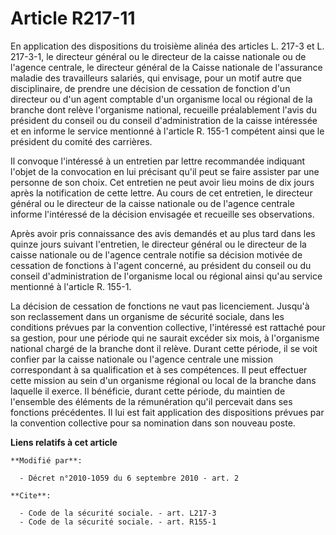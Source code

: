 # Article R217-11

En application des dispositions du troisième alinéa des articles L. 217-3 et L. 217-3-1, le directeur général ou le directeur
de la caisse nationale ou de l'agence centrale, le directeur général de la Caisse nationale de l'assurance maladie des
travailleurs salariés, qui envisage, pour un motif autre que disciplinaire, de prendre une décision de cessation de fonction
d'un directeur ou d'un agent comptable d'un organisme local ou régional de la branche dont relève l'organisme national,
recueille préalablement l'avis du président du conseil ou du conseil d'administration de la caisse intéressée et en informe
le service mentionné à l'article R. 155-1 compétent ainsi que le président du comité des carrières. 

Il convoque l'intéressé à un entretien par lettre recommandée indiquant l'objet de la convocation en lui précisant qu'il peut
se faire assister par une personne de son choix. Cet entretien ne peut avoir lieu moins de dix jours après la notification de
cette lettre. Au cours de cet entretien, le directeur général ou le directeur de la caisse nationale ou de l'agence centrale
informe l'intéressé de la décision envisagée et recueille ses observations. 

Après avoir pris connaissance des avis demandés et au plus tard dans les quinze jours suivant l'entretien, le directeur
général ou le directeur de la caisse nationale ou de l'agence centrale notifie sa décision motivée de cessation de fonctions
à l'agent concerné, au président du conseil ou du conseil d'administration de l'organisme local ou régional ainsi qu'au
service mentionné à l'article R. 155-1. 

La décision de cessation de fonctions ne vaut pas licenciement. Jusqu'à son reclassement dans un organisme de sécurité
sociale, dans les conditions prévues par la convention collective, l'intéressé est rattaché pour sa gestion, pour une période
qui ne saurait excéder six mois, à l'organisme national chargé de la branche dont il relève. Durant cette période, il se voit
confier par la caisse nationale ou l'agence centrale une mission correspondant à sa qualification et à ses compétences. Il
peut effectuer cette mission au sein d'un organisme régional ou local de la branche dans laquelle il exerce. Il bénéficie,
durant cette période, du maintien de l'ensemble des éléments de la rémunération qu'il percevait dans ses fonctions
précédentes. Il lui est fait application des dispositions prévues par la convention collective pour sa nomination dans son
nouveau poste.

**Liens relatifs à cet article**

	**Modifié par**:

	  - Décret n°2010-1059 du 6 septembre 2010 - art. 2

	**Cite**:

	  - Code de la sécurité sociale. - art. L217-3
	  - Code de la sécurité sociale. - art. R155-1

